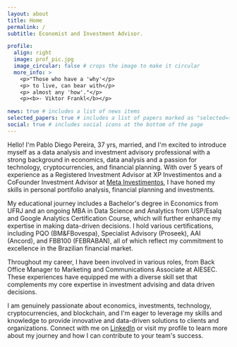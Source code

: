 ```yaml
---
layout: about
title: Home
permalink: /
subtitle: Economist and Investment Advisor.

profile:
  align: right
  image: prof_pic.jpg
  image_circular: false # crops the image to make it circular
  more_info: >
    <p>"Those who have a 'why'</p>
    <p> to live, can bear with</p>
    <p> almost any 'how'."</p>
    <p><b>- Viktor Frankl</b></p>

news: true # includes a list of news items
selected_papers: true # includes a list of papers marked as "selected={true}"
social: true # includes social icons at the bottom of the page
---
```


Hello! I'm Pablo Diego Pereira, 37 yrs, married, and I'm excited to introduce myself as a data analysis and investment advisory professional with a strong background in economics, data analysis and a passion for technology, cryptocurrencies, and financial planning. With over 5 years of experience as a Registered Investment Advisor at XP Investimentos and a CoFounder Investment Advisor at [Meta Investimentos](http://invistameta.com.br), I have honed my skills in personal portifolio analysis, financial planning and investments.

My educational journey includes a Bachelor's degree in Economics from UFRJ and an ongoing MBA in Data Science and Analytics from USP/Esalq and Google Analytics Certification Course, which will further enhance my expertise in making data-driven decisions. I hold various certifications, including PQO (BM&FBovespa), Specialist Advisory (Proseek), AAI (Ancord), and FBB100 (FEBRABAN), all of which reflect my commitment to excellence in the Brazilian financial market.

Throughout my career, I have been involved in various roles, from Back Office Manager to Marketing and Communications Associate at AIESEC. These experiences have equipped me with a diverse skill set that complements my core expertise in investment advising and data driven decisions.

I am genuinely passionate about economics, investments, technology, cryptocurrencies, and blockchain, and I'm eager to leverage my skills and knowledge to provide innovative and data-driven solutions to clients and organizations. Connect with me on [LinkedIn](https://www.linkedin.com/in/pablodiegoo/) or visit my profile to learn more about my journey and how I can contribute to your team's success.